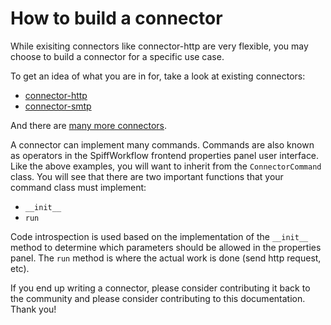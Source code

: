 # How to build a connector

While exisiting connectors like connector-http are very flexible, you may choose to build a connector for a specific use case.

To get an idea of what you are in for, take a look at existing connectors:
* [connector-http](https://github.com/sartography/connector-http/blob/main/src/connector_http/commands/get_request_v2.py)
* [connector-smtp](https://github.com/sartography/connector-smtp/blob/main/src/connector_smtp/commands/send_email.py)

And there are [many more connectors](https://github.com/sartography?q=connector&type=public&language=python&sort=).

A connector can implement many commands.
Commands are also known as operators in the SpiffWorkflow frontend properties panel user interface.
Like the above examples, you will want to inherit from the `ConnectorCommand` class.
You will see that there are two important functions that your command class must implement:

* `__init__`
* `run`

Code introspection is used based on the implementation of the `__init__` method to determine which parameters should be allowed in the properties panel.
The `run` method is where the actual work is done (send http request, etc).

If you end up writing a connector, please consider contributing it back to the community and please consider contributing to this documentation.
Thank you!
